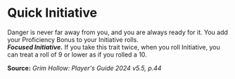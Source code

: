 # Quick Initiative

Danger is never far away from you, and you are always ready for it. You add your Proficiency Bonus to your Initiative rolls.  
***Focused Initiative.*** If you take this trait twice, when you roll Initiative, you can treat a roll of 9 or lower as if you rolled a 10.

**Source:** *Grim Hollow: Player's Guide 2024 v5.5, p.44*